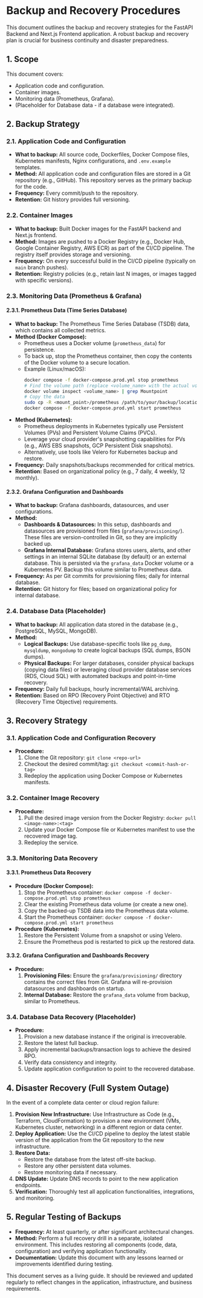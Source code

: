 # Backup and Recovery Procedures

This document outlines the backup and recovery strategies for the FastAPI Backend and Next.js Frontend application. A robust backup and recovery plan is crucial for business continuity and disaster preparedness.

## 1. Scope

This document covers:
*   Application code and configuration.
*   Container images.
*   Monitoring data (Prometheus, Grafana).
*   (Placeholder for Database data - if a database were integrated).

## 2. Backup Strategy

### 2.1. Application Code and Configuration

*   **What to backup:** All source code, Dockerfiles, Docker Compose files, Kubernetes manifests, Nginx configurations, and `.env.example` templates.
*   **Method:** All application code and configuration files are stored in a Git repository (e.g., GitHub). This repository serves as the primary backup for the code.
*   **Frequency:** Every commit/push to the repository.
*   **Retention:** Git history provides full versioning.

### 2.2. Container Images

*   **What to backup:** Built Docker images for the FastAPI backend and Next.js frontend.
*   **Method:** Images are pushed to a Docker Registry (e.g., Docker Hub, Google Container Registry, AWS ECR) as part of the CI/CD pipeline. The registry itself provides storage and versioning.
*   **Frequency:** On every successful build in the CI/CD pipeline (typically on `main` branch pushes).
*   **Retention:** Registry policies (e.g., retain last N images, or images tagged with specific versions).

### 2.3. Monitoring Data (Prometheus & Grafana)

#### 2.3.1. Prometheus Data (Time Series Database)

*   **What to backup:** The Prometheus Time Series Database (TSDB) data, which contains all collected metrics.
*   **Method (Docker Compose):**
    *   Prometheus uses a Docker volume (`prometheus_data`) for persistence.
    *   To back up, stop the Prometheus container, then copy the contents of the Docker volume to a secure location.
    *   Example (Linux/macOS):
        ```bash
        docker compose -f docker-compose.prod.yml stop prometheus
        # Find the volume path (replace <volume_name> with the actual volume name, e.g., your-repo-name_prometheus_data)
        docker volume inspect <volume_name> | grep Mountpoint
        # Copy the data
        sudo cp -R <mount_point>/prometheus /path/to/your/backup/location/prometheus_backup_$(date +%Y%m%d%H%M%S)
        docker compose -f docker-compose.prod.yml start prometheus
        ```
*   **Method (Kubernetes):**
    *   Prometheus deployments in Kubernetes typically use Persistent Volumes (PVs) and Persistent Volume Claims (PVCs).
    *   Leverage your cloud provider's snapshotting capabilities for PVs (e.g., AWS EBS snapshots, GCP Persistent Disk snapshots).
    *   Alternatively, use tools like Velero for Kubernetes backup and restore.
*   **Frequency:** Daily snapshots/backups recommended for critical metrics.
*   **Retention:** Based on organizational policy (e.g., 7 daily, 4 weekly, 12 monthly).

#### 2.3.2. Grafana Configuration and Dashboards

*   **What to backup:** Grafana dashboards, datasources, and user configurations.
*   **Method:**
    *   **Dashboards & Datasources:** In this setup, dashboards and datasources are provisioned from files (`grafana/provisioning/`). These files are version-controlled in Git, so they are implicitly backed up.
    *   **Grafana Internal Database:** Grafana stores users, alerts, and other settings in an internal SQLite database (by default) or an external database. This is persisted via the `grafana_data` Docker volume or a Kubernetes PV. Backup this volume similar to Prometheus data.
*   **Frequency:** As per Git commits for provisioning files; daily for internal database.
*   **Retention:** Git history for files; based on organizational policy for internal database.

### 2.4. Database Data (Placeholder)

*   **What to backup:** All application data stored in the database (e.g., PostgreSQL, MySQL, MongoDB).
*   **Method:**
    *   **Logical Backups:** Use database-specific tools like `pg_dump`, `mysqldump`, `mongodump` to create logical backups (SQL dumps, BSON dumps).
    *   **Physical Backups:** For larger databases, consider physical backups (copying data files) or leveraging cloud provider database services (RDS, Cloud SQL) with automated backups and point-in-time recovery.
*   **Frequency:** Daily full backups, hourly incremental/WAL archiving.
*   **Retention:** Based on RPO (Recovery Point Objective) and RTO (Recovery Time Objective) requirements.

## 3. Recovery Strategy

### 3.1. Application Code and Configuration Recovery

*   **Procedure:**
    1.  Clone the Git repository: `git clone <repo-url>`
    2.  Checkout the desired commit/tag: `git checkout <commit-hash-or-tag>`
    3.  Redeploy the application using Docker Compose or Kubernetes manifests.

### 3.2. Container Image Recovery

*   **Procedure:**
    1.  Pull the desired image version from the Docker Registry: `docker pull <image-name>:<tag>`
    2.  Update your Docker Compose file or Kubernetes manifest to use the recovered image tag.
    3.  Redeploy the service.

### 3.3. Monitoring Data Recovery

#### 3.3.1. Prometheus Data Recovery

*   **Procedure (Docker Compose):**
    1.  Stop the Prometheus container: `docker compose -f docker-compose.prod.yml stop prometheus`
    2.  Clear the existing Prometheus data volume (or create a new one).
    3.  Copy the backed-up TSDB data into the Prometheus data volume.
    4.  Start the Prometheus container: `docker compose -f docker-compose.prod.yml start prometheus`
*   **Procedure (Kubernetes):**
    1.  Restore the Persistent Volume from a snapshot or using Velero.
    2.  Ensure the Prometheus pod is restarted to pick up the restored data.

#### 3.3.2. Grafana Configuration and Dashboards Recovery

*   **Procedure:**
    1.  **Provisioning Files:** Ensure the `grafana/provisioning/` directory contains the correct files from Git. Grafana will re-provision datasources and dashboards on startup.
    2.  **Internal Database:** Restore the `grafana_data` volume from backup, similar to Prometheus.

### 3.4. Database Data Recovery (Placeholder)

*   **Procedure:**
    1.  Provision a new database instance if the original is irrecoverable.
    2.  Restore the latest full backup.
    3.  Apply incremental backups/transaction logs to achieve the desired RPO.
    4.  Verify data consistency and integrity.
    5.  Update application configuration to point to the recovered database.

## 4. Disaster Recovery (Full System Outage)

In the event of a complete data center or cloud region failure:

1.  **Provision New Infrastructure:** Use Infrastructure as Code (e.g., Terraform, CloudFormation) to provision a new environment (VMs, Kubernetes cluster, networking) in a different region or data center.
2.  **Deploy Application:** Use the CI/CD pipeline to deploy the latest stable version of the application from the Git repository to the new infrastructure.
3.  **Restore Data:**
    *   Restore the database from the latest off-site backup.
    *   Restore any other persistent data volumes.
    *   Restore monitoring data if necessary.
4.  **DNS Update:** Update DNS records to point to the new application endpoints.
5.  **Verification:** Thoroughly test all application functionalities, integrations, and monitoring.

## 5. Regular Testing of Backups

*   **Frequency:** At least quarterly, or after significant architectural changes.
*   **Method:** Perform a full recovery drill in a separate, isolated environment. This includes restoring all components (code, data, configuration) and verifying application functionality.
*   **Documentation:** Update this document with any lessons learned or improvements identified during testing.

This document serves as a living guide. It should be reviewed and updated regularly to reflect changes in the application, infrastructure, and business requirements.